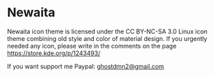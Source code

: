 # Newaita
Newaita icon theme is licensed under the CC BY-NC-SA 3.0 Linux icon theme combining old style and color of material design. If you urgently needed any icon, please write in the comments on the page https://store.kde.org/p/1243493/

If you want support me
Paypal: ghostdmn2@gmail.com
